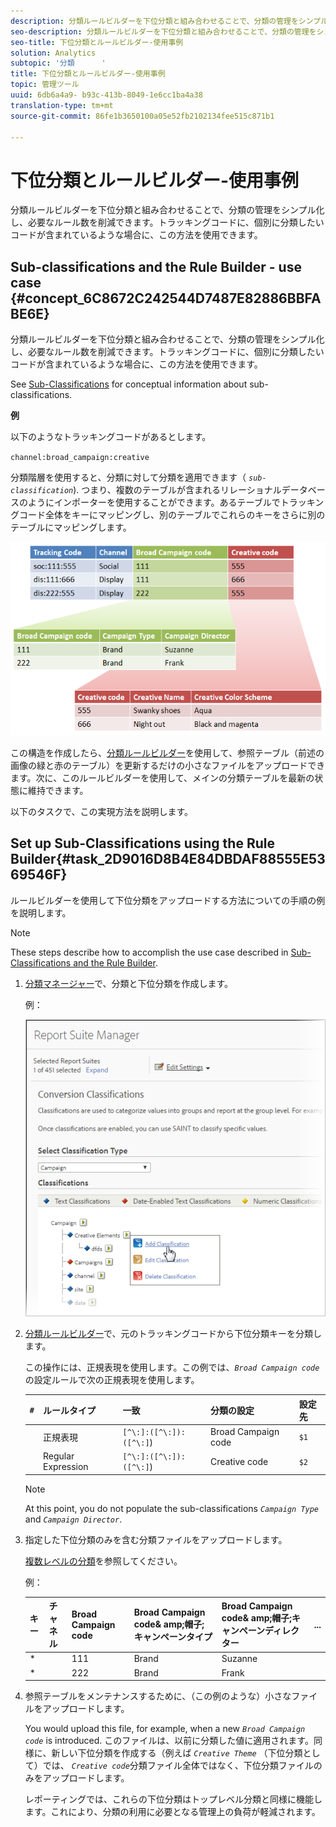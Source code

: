 ```yaml
---
description: 分類ルールビルダーを下位分類と組み合わせることで、分類の管理をシンプル化し、必要なルール数を削減できます。トラッキングコードに、個別に分類したいコードが含まれているような場合に、この方法を使用できます。
seo-description: 分類ルールビルダーを下位分類と組み合わせることで、分類の管理をシンプル化し、必要なルール数を削減できます。トラッキングコードに、個別に分類したいコードが含まれているような場合に、この方法を使用できます。
seo-title: 下位分類とルールビルダー-使用事例
solution: Analytics
subtopic: '分類      '
title: 下位分類とルールビルダー-使用事例
topic: 管理ツール
uuid: 6db6a4a9- b93c-413b-8049-1e6cc1ba4a38
translation-type: tm+mt
source-git-commit: 86fe1b3650100a05e52fb2102134fee515c871b1

---
```



# 下位分類とルールビルダー-使用事例

分類ルールビルダーを下位分類と組み合わせることで、分類の管理をシンプル化し、必要なルール数を削減できます。トラッキングコードに、個別に分類したいコードが含まれているような場合に、この方法を使用できます。

## Sub-classifications and the Rule Builder - use case {#concept_6C8672C242544D7487E82886BBFABE6E}

分類ルールビルダーを下位分類と組み合わせることで、分類の管理をシンプル化し、必要なルール数を削減できます。トラッキングコードに、個別に分類したいコードが含まれているような場合に、この方法を使用できます。

See [Sub-Classifications](../../../components/c-classifications2/c-sub-classifications.md#concept_19EE5513A7DC43C38CC396E96F306CFE) for conceptual information about sub-classifications.

**例**

以下のようなトラッキングコードがあるとします。

`channel:broad_campaign:creative`

分類階層を使用すると、分類に対して分類を適用できます（ *`sub-classification`*). つまり、複数のテーブルが含まれるリレーショナルデータベースのようにインポーターを使用することができます。あるテーブルでトラッキングコード全体をキーにマッピングし、別のテーブルでこれらのキーをさらに別のテーブルにマッピングします。

![](assets/sub_class_table.png)

この構造を作成したら、[分類ルールビルダー](../../../components/c-classifications2/crb/classification-rule-builder.md)を使用して、参照テーブル（前述の画像の緑と赤のテーブル）を更新するだけの小さなファイルをアップロードできます。次に、このルールビルダーを使用して、メインの分類テーブルを最新の状態に維持できます。

以下のタスクで、この実現方法を説明します。

## Set up Sub-Classifications using the Rule Builder{#task_2D9016D8B4E84DBDAF88555E5369546F}

<!-- 

t_rule_builder_subclass.xml

 -->

ルールビルダーを使用して下位分類をアップロードする方法についての手順の例を説明します。

>[!NOTE]
>
>These steps describe how to accomplish the use case described in [Sub-Classifications and the Rule Builder](../../../components/c-classifications2/crb/sub-classification-rule-builder.md).

1. [分類マネージャー](https://marketing.adobe.com/resources/help/en_US/reference/index.html?f=classifications)で、分類と下位分類を作成します。

   例：

   ![ステップ情報](assets/sub_class_create.png)

1. [分類ルールビルダー](../../../components/c-classifications2/crb/classification-rule-builder.md#concept_C1F219E622044D43852EF5168FF7192A)で、元のトラッキングコードから下位分類キーを分類します。

   この操作には、正規表現を使用します。この例では、*`Broad Campaign code`* の設定ルールで次の正規表現を使用します。

   | `#` | ルールタイプ | 一致 | 分類の設定 | 設定先 |
   |---|---|---|---|---|
   |  | 正規表現 | `[^\:]:([^\:]):([^\:]`) | Broad Campaign code | `$1` |
   |  | Regular Expression | `[^\:]:([^\:]):([^\:]`) | Creative code | `$2` |

   >[!NOTE]
   >
   >At this point, you do not populate the sub-classifications *`Campaign Type`* and *`Campaign Director`*.

1. 指定した下位分類のみを含む分類ファイルをアップロードします。

   [複数レベルの分類](../../../components/c-classifications2/c-sub-classifications.md#concept_35AD906CDDC4441DAAF70664CF76AA0A)を参照してください。

   例：

   | キー | チャネル | Broad Campaign code | Broad Campaign code&amp; amp;帽子;キャンペーンタイプ | Broad Campaign code&amp; amp;帽子;キャンペーンディレクター | ... |
   |---|---|---|---|---|---|
   | * |  | 111 | Brand | Suzanne |  |
   | * |  | 222 | Brand | Frank |  |

1. 参照テーブルをメンテナンスするために、（この例のような）小さなファイルをアップロードします。

   You would upload this file, for example, when a new *`Broad Campaign code`* is introduced. このファイルは、以前に分類した値に適用されます。同様に、新しい下位分類を作成する（例えば *`Creative Theme`* （下位分類として）では、 *`Creative code`*&#x200B;分類ファイル全体ではなく、下位分類ファイルのみをアップロードします。

   レポーティングでは、これらの下位分類はトップレベル分類と同様に機能します。これにより、分類の利用に必要となる管理上の負荷が軽減されます。
